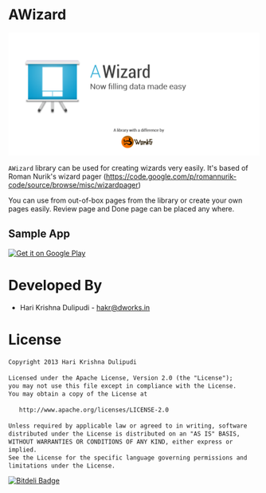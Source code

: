 AWizard
==========
![AWizard](https://github.com/DWorkS/AWizard/raw/master/header.png)

`AWizard` library can be used for creating wizards very easily. It's based of Roman Nurik's wizard pager (https://code.google.com/p/romannurik-code/source/browse/misc/wizardpager)

You can use from out-of-box pages from the library or create your own pages easily. Review page and Done page can be placed any where.

## Sample App

[![Get it on Google Play](http://www.android.com/images/brand/get_it_on_play_logo_small.png)](http://play.google.com/store/apps/details?id=dev.dworks.libs.awizard.demo)


Developed By
============

* Hari Krishna Dulipudi - <hakr@dworks.in>


License
=======

    Copyright 2013 Hari Krishna Dulipudi

    Licensed under the Apache License, Version 2.0 (the "License");
    you may not use this file except in compliance with the License.
    You may obtain a copy of the License at

       http://www.apache.org/licenses/LICENSE-2.0

    Unless required by applicable law or agreed to in writing, software
    distributed under the License is distributed on an "AS IS" BASIS,
    WITHOUT WARRANTIES OR CONDITIONS OF ANY KIND, either express or implied.
    See the License for the specific language governing permissions and
    limitations under the License.





[![Bitdeli Badge](https://d2weczhvl823v0.cloudfront.net/DWorkS/awizard/trend.png)](https://bitdeli.com/free "Bitdeli Badge")

